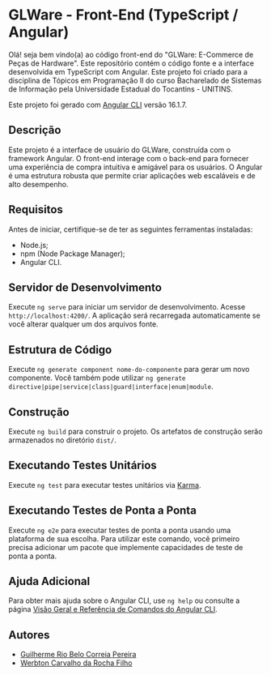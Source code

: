 # GLWare - Front-End (TypeScript / Angular)

Olá! seja bem vindo(a) ao código front-end do "GLWare: E-Commerce de Peças de Hardware". Este repositório contém o código fonte e a interface desenvolvida em TypeScript com Angular. Este projeto foi criado para a disciplina de Tópicos em Programação II do curso Bacharelado de Sistemas de Informação pela Universidade Estadual do Tocantins - UNITINS.

Este projeto foi gerado com [Angular CLI](https://github.com/angular/angular-cli) versão 16.1.7.

## Descrição

Este projeto é a interface de usuário do GLWare, construída com o framework Angular. O front-end interage com o back-end para fornecer uma experiência de compra intuitiva e amigável para os usuários. O Angular é uma estrutura robusta que permite criar aplicações web escaláveis e de alto desempenho.

## Requisitos

Antes de iniciar, certifique-se de ter as seguintes ferramentas instaladas:

- Node.js;
- npm (Node Package Manager);
- Angular CLI.

## Servidor de Desenvolvimento

Execute `ng serve` para iniciar um servidor de desenvolvimento. Acesse `http://localhost:4200/`. A aplicação será recarregada automaticamente se você alterar qualquer um dos arquivos fonte.

## Estrutura de Código

Execute `ng generate component nome-do-componente` para gerar um novo componente. Você também pode utilizar `ng generate directive|pipe|service|class|guard|interface|enum|module`.

## Construção

Execute `ng build` para construir o projeto. Os artefatos de construção serão armazenados no diretório `dist/`.

## Executando Testes Unitários

Execute `ng test` para executar testes unitários via [Karma](https://karma-runner.github.io).

## Executando Testes de Ponta a Ponta

Execute `ng e2e` para executar testes de ponta a ponta usando uma plataforma de sua escolha. Para utilizar este comando, você primeiro precisa adicionar um pacote que implemente capacidades de teste de ponta a ponta.

## Ajuda Adicional

Para obter mais ajuda sobre o Angular CLI, use `ng help` ou consulte a página [Visão Geral e Referência de Comandos do Angular CLI](https://angular.io/cli).

## Autores

- [Guilherme Rio Belo Correia Pereira](https://github.com/GuilhermeRioBel02)
- [Werbton Carvalho da Rocha Filho](https://github.com/wrbcrv)
